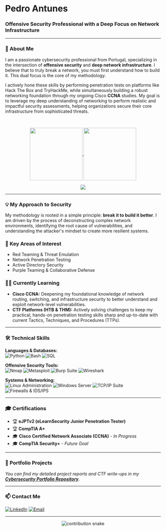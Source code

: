 # Pedro Antunes
### Offensive Security Professional with a Deep Focus on Network Infrastructure

---

### 👋 About Me

I am a passionate cybersecurity professional from Portugal, specializing in the intersection of **offensive security** and **deep network infrastructure**. I believe that to truly break a network, you must first understand how to build it. This dual focus is the core of my methodology.

I actively hone these skills by performing penetration tests on platforms like Hack The Box and TryHackMe, while simultaneously building a robust networking foundation through my ongoing Cisco **CCNA** studies. My goal is to leverage my deep understanding of networking to perform realistic and impactful security assessments, helping organizations secure their core infrastructure from sophisticated threats.

<br>

<p align="center">
  <a href="https://github.com/hallllow29">
    <img align="center" src="https://github-readme-stats.vercel.app/api?username=hallllow29&show_icons=true&theme=dracula&rank_icon=github" height="170px"/>
    <img align="center" src="https://github-readme-stats.vercel.app/api/top-langs/?username=hallllow29&layout=compact&theme=dracula" height="170px"/>
  </a>
</p>

<p align="center">
  <a href="https://github.com/ryo-ma/github-profile-trophy">
    <img src="https://github-profile-trophy.vercel.app/?username=hallllow29&theme=dracula&column=7"/>
  </a>
</p>

---

### 💡 My Approach to Security
My methodology is rooted in a simple principle: **break it to build it better**. I am driven by the process of deconstructing complex network environments, identifying the root cause of vulnerabilities, and understanding the attacker's mindset to create more resilient systems.

### 🎯 Key Areas of Interest
* Red Teaming & Threat Emulation
* Network Penetration Testing
* Active Directory Security
* Purple Teaming & Collaborative Defense

### 👨‍💻 Currently Learning
* **Cisco CCNA:** Deepening my foundational knowledge of network routing, switching, and infrastructure security to better understand and exploit network-level vulnerabilities.
* **CTF Platforms (HTB & THM):** Actively solving challenges to keep my practical, hands-on penetration testing skills sharp and up-to-date with current Tactics, Techniques, and Procedures (TTPs).

---

### 🛠️ Technical Skills
<p>
  <b>Languages & Databases:</b><br>
  <img src="https://img.shields.io/badge/Python-3776AB?style=for-the-badge&logo=python&logoColor=white" alt="Python" />
  <img src="https://img.shields.io/badge/Bash-4EAA25?style=for-the-badge&logo=gnubash&logoColor=white" alt="Bash" />
  <img src="https://img.shields.io/badge/SQL-4479A1?style=for-the-badge&logo=mysql&logoColor=white" alt="SQL" />
</p>
<p>
  <b>Offensive Security Tools:</b><br>
  <img src="https://img.shields.io/badge/Nmap-000000?style=for-the-badge&logo=nmap&logoColor=white" alt="Nmap" />
  <img src="https://img.shields.io/badge/Metasploit-DC2F24?style=for-the-badge&logo=metasploit&logoColor=white" alt="Metasploit" />
  <img src="https://img.shields.io/badge/Burp_Suite-FF7A00?style=for-the-badge&logo=burpsuite&logoColor=white" alt="Burp Suite" />
  <img src="https://img.shields.io/badge/Wireshark-1679A7?style=for-the-badge&logo=wireshark&logoColor=white" alt="Wireshark" />
</p>
<p>
  <b>Systems & Networking:</b><br>
  <img src="https://img.shields.io/badge/Linux_Administration-FCC624?style=for-the-badge&logo=linux&logoColor=black" alt="Linux Administration" />
  <img src="https://img.shields.io/badge/Windows_Server-0078D4?style=for-the-badge&logo=windows-server&logoColor=white" alt="Windows Server" />
  <img src="https://img.shields.io/badge/TCP/IP_Suite-000?style=for-the-badge" alt="TCP/IP Suite" />
  <img src="https://img.shields.io/badge/Firewalls_&_IDS/IPS-CF3C25?style=for-the-badge" alt="Firewalls & IDS/IPS" />
</p>

---

### 🎓 Certifications
* 🏆 **eJPTv2 (eLearnSecurity Junior Penetration Tester)**
* 🏆 **CompTIA A+**
* 🎓 **Cisco Certified Network Associate (CCNA)** - *In Progress*
* 🎓 **CompTIA Security+** - *Future Goal*

---

### 📂 Portfolio Projects

*You can find my detailed project reports and CTF write-ups in my **[Cybersecurity Portfolio Repository](https://github.com/hallllow29/cybersecurity-portfolio)**.*

---

### 📫 Contact Me

[![LinkedIn](https://img.shields.io/badge/LinkedIn-Pedro_Antunes-0077B5?style=for-the-badge&logo=linkedin&logoColor=white)](https://www.linkedin.com/in/pedro-antunes-286165254/)
[![Email](https://img.shields.io/badge/Email-Contact_Me-grey?style=for-the-badge&logo=maildotru&logoColor=white)](mailto:pdgant5@gmail.com)

---

<p align="center">
  <img src="https://github.com/hallllow29/hallllow29/raw/output/github-contribution-grid-snake.svg" alt="contribution snake" />
</p>
